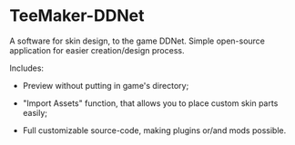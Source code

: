 # TeeMaker-DDNet
A software for skin design, to the game DDNet.
Simple open-source application for easier creation/design process.

Includes: 
- Preview without putting in game's directory;
  
- "Import Assets" function, that allows you to place custom skin parts easily;

- Full customizable source-code, making plugins or/and mods possible.
